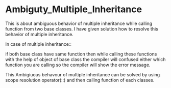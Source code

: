 # Ambiguty_Multiple_Inheritance
This is about ambiguous behavior of multiple inheritance while calling function from two base classes. I have given solution how to resolve this behavior of multiple inheritance.

In case of multiple inheritance::

if both base class have same function then while calling these functions with the help of object of base class the compiler will confused either which function you are calling so the compiler will show the error message.

This Ambigiuous behavour of multiple inheritance can be solved by using scope resolution operator(::) and then calling function of each classes.
